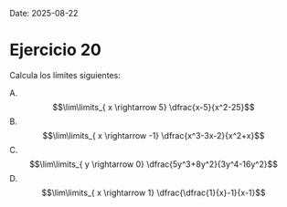 Date: 2025-08-22

# Ejercicio 20

 
Calcula los límites siguientes:

A.   $$\lim\limits_{ x \rightarrow  5}  \dfrac{x-5}{x^2-25}$$ 
B.   $$\lim\limits_{ x \rightarrow  -1}  \dfrac{x^3-3x-2}{x^2+x}$$ 
C.   $$\lim\limits_{ y \rightarrow  0}  \dfrac{5y^3+8y^2}{3y^4-16y^2}$$ 
D.   $$\lim\limits_{ x \rightarrow  1}  \dfrac{\dfrac{1}{x}-1}{x-1}$$ 
